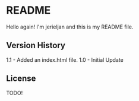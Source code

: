 # README

Hello again!
I'm jerieljan and this is my README file.

## Version History

1.1 - Added an index.html file.
1.0 - Initial Update

## License

TODO!
